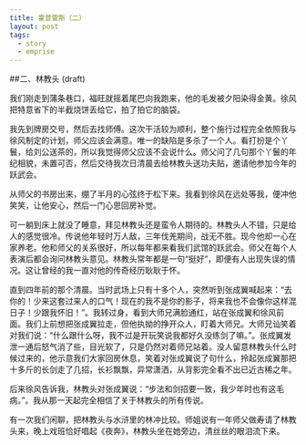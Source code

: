 ```yaml
---
title: 霍普雷斯（二）
layout: post
tags:
  - story
  - emprise
---
```



##二、林教头 (draft)


我们刚走到蒲条巷口，福旺就摇着尾巴向我跑来，他的毛发被夕阳染得金黄。徐风把特意省下的半截烧饼丢给它，拍了拍它的脑袋。

我先到牌房交号，然后去找师傅。这次干活较为顺利，整个施行过程完全依照我与徐风制定的计划，师父应该会满意。唯一的缺陷是多杀了一个人。看打扮是个丫鬟，给刘公送茶的，所以我觉得师父应该不会说什么。师父问了几句那个丫鬟的年纪相貌，未置可否，然后交待我次日清晨去给林教头送功夫贴，邀请他参加今年的跃武会。

从师父的书房出来，绷了半月的心弦终于松下来。我看到徐风在远处等我，便冲他笑笑，让他安心，然后一门心思回房补觉。

可一躺到床上就没了睡意，拜见林教头还是蛮令人期待的。林教头人不错，只是给人的感觉很冷。传说他年轻时万人敌，三年伐羌期间，战无不胜。现今他却一心在家养老。他和师父的关系很好，所以每年都来看我们武馆的跃武会。师父在每个人表演后都会询问林教头意见。林教头常年都是一句“挺好”，即便有人出现失误的情况。这让曾经的我一直对他的传奇经历耿耿于怀。

直到四年前的那个清晨。当时武场上只有十多个人，突然听到张成翼喊起来：“去你的！少来这套过来人的口气！现在的我不是你的影子，将来我也不会像你这样混日子！少跟我怀旧！”。我转过身，看到大师兄满脸通红，站在张成翼和徐风前面。我们上前想把张成翼拉走，但他执拗的挣开众人，盯着大师兄。大师兄讪笑着对我们说：“什么跟什么呀，我不过是开玩笑说我都好久没练剑了嘛。”。张成翼发泄一通后怒气消了些，目光软了，只是仍然对着师兄站着。没人留意林教头什么时候过来的，他示意我们大家回房休息，笑着对张成翼说了句什么，拎起张成翼那把十多斤的长剑走了几招，长衫飘飘，异常潇洒，从背影完全看不出已近古稀之年。

后来徐风告诉我，林教头对张成翼说：“步法和剑招要一致，我少年时也有这毛病。”。我从那一天起完全相信了关于林教头的所有传说。

有一次我们闲聊，把林教头与水浒里的林冲比较。师姐说有一年师父做寿请了林教头来，晚上戏班恰好唱起《夜奔》，林教头坐在她旁边，清丝丝的眼泪流下来。

